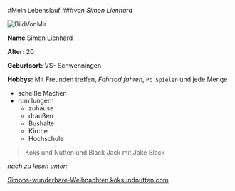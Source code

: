 #Mein Lebenslauf
###*von Simon Lienhard*

![BildVonMir](http://www.ja-pics.net/images/full/3/9d42183f9a.jpg "Bild von mir")

**Name** Simon Lienhard

**Alter:** 20

**Geburtsort:** VS- Schwenningen

**Hobbys:** Mit Freunden treffen, *Fahrrad fahren*, `Pc Spielen` und jede Menge

* scheiße Machen
* rum lungern
    * zuhause
    * draußen
    * Bushalte
    * Kirche
    * Hochschule

>Koks und Nutten und Black Jack mit Jake Black

*nach zu lesen unter:*

[Simons-wunderbare-Weihnachten.koksundnutten.com](https://Simons-wunderbare-Weihnachten.koksundnutten.com)

